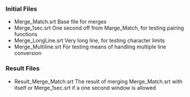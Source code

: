 
### Initial Files
- Merge_Match.srt
  Base file for merges
- Merge_1sec.srt
  One second off from Marge_Match, for testing pairing functions
- Merge_LongLine.srt
  Very long line, for testing character limits
- Merge_Multiline.srt
  For testing means of handling multiple line conversion

### Result Files
- Result_Merge_Match.srt
  The result of merging Merge_Match.srt with itself or Merge_1sec.srt if a one second window is allowed


